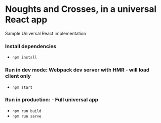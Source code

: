 # Noughts and Crosses, in a universal React app

Sample Universal React implementation

### Install dependencies

* `npm install`

### Run in dev mode: Webpack dev server with HMR - will load client only

* `npm start`

### Run in production: - Full universal app

* `npm run build`
* `npm run serve`
